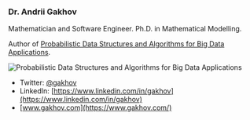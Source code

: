 ### Dr. Andrii Gakhov

Mathematician and Software Engineer.
Ph.D. in Mathematical Modelling.

Author of [Probabilistic Data Structures and Algorithms for Big Data Applications](https://pdsa.gakhov.com/ "PDSA"). 

![Probabilistic Data Structures and Algorithms for Big Data Applications](https://pdsa.gakhov.com/images/pds-book-promo-amzn.jpg "PDSA")

- Twitter: [@gakhov](https://www.twitter.com/gakhov) 
- LinkedIn: [https://www.linkedin.com/in/gakhov](https://www.linkedin.com/in/gakhov)
- [www.gakhov.com](https://www.gakhov.com/)
